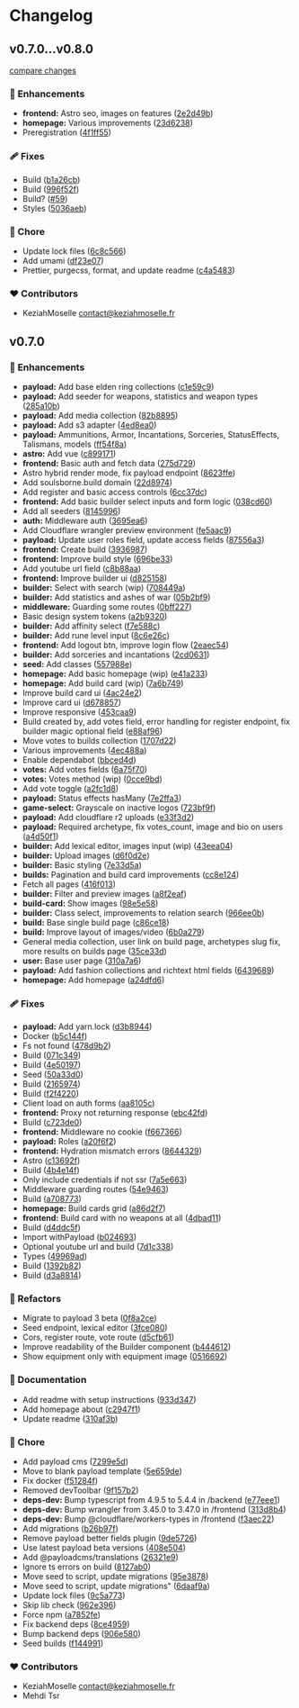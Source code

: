 # Changelog

## v0.7.0...v0.8.0

[compare changes](https://github.com/KeziahMoselle/soulsborne.build/compare/v0.7.0...main)

### 🚀 Enhancements

- **frontend:** Astro seo, images on features ([2e2d49b](https://github.com/KeziahMoselle/soulsborne.build/commit/2e2d49b))
- **homepage:** Various improvements ([23d6238](https://github.com/KeziahMoselle/soulsborne.build/commit/23d6238))
- Preregistration ([4f1ff55](https://github.com/KeziahMoselle/soulsborne.build/commit/4f1ff55))

### 🩹 Fixes

- Build ([b1a26cb](https://github.com/KeziahMoselle/soulsborne.build/commit/b1a26cb))
- Build ([996f52f](https://github.com/KeziahMoselle/soulsborne.build/commit/996f52f))
- Build? ([#59](https://github.com/KeziahMoselle/soulsborne.build/pull/59))
- Styles ([5036aeb](https://github.com/KeziahMoselle/soulsborne.build/commit/5036aeb))

### 🏡 Chore

- Update lock files ([6c8c566](https://github.com/KeziahMoselle/soulsborne.build/commit/6c8c566))
- Add umami ([df23e07](https://github.com/KeziahMoselle/soulsborne.build/commit/df23e07))
- Prettier, purgecss, format, and update readme ([c4a5483](https://github.com/KeziahMoselle/soulsborne.build/commit/c4a5483))

### ❤️ Contributors

- KeziahMoselle <contact@keziahmoselle.fr>

## v0.7.0

### 🚀 Enhancements

- **payload:** Add base elden ring collections ([c1e59c9](https://github.com/KeziahMoselle/soulsborne.build/commit/c1e59c9))
- **payload:** Add seeder for weapons, statistics and weapon types ([285a10b](https://github.com/KeziahMoselle/soulsborne.build/commit/285a10b))
- **payload:** Add media collection ([82b8895](https://github.com/KeziahMoselle/soulsborne.build/commit/82b8895))
- **payload:** Add s3 adapter ([4ed8ea0](https://github.com/KeziahMoselle/soulsborne.build/commit/4ed8ea0))
- **payload:** Ammunitions, Armor, Incantations, Sorceries, StatusEffects, Talismans, models ([ff54f8a](https://github.com/KeziahMoselle/soulsborne.build/commit/ff54f8a))
- **astro:** Add vue ([c899171](https://github.com/KeziahMoselle/soulsborne.build/commit/c899171))
- **frontend:** Basic auth and fetch data ([275d729](https://github.com/KeziahMoselle/soulsborne.build/commit/275d729))
- Astro hybrid render mode, fix payload endpoint ([8623ffe](https://github.com/KeziahMoselle/soulsborne.build/commit/8623ffe))
- Add soulsborne.build domain ([22d8974](https://github.com/KeziahMoselle/soulsborne.build/commit/22d8974))
- Add register and basic access controls ([6cc37dc](https://github.com/KeziahMoselle/soulsborne.build/commit/6cc37dc))
- **frontend:** Add basic builder select inputs and form logic ([038cd60](https://github.com/KeziahMoselle/soulsborne.build/commit/038cd60))
- Add all seeders ([8145996](https://github.com/KeziahMoselle/soulsborne.build/commit/8145996))
- **auth:** Middleware auth ([3695ea6](https://github.com/KeziahMoselle/soulsborne.build/commit/3695ea6))
- Add Cloudflare wrangler preview environment ([fe5aac9](https://github.com/KeziahMoselle/soulsborne.build/commit/fe5aac9))
- **payload:** Update user roles field, update access fields ([87556a3](https://github.com/KeziahMoselle/soulsborne.build/commit/87556a3))
- **frontend:** Create build ([3936987](https://github.com/KeziahMoselle/soulsborne.build/commit/3936987))
- **frontend:** Improve build style ([696be33](https://github.com/KeziahMoselle/soulsborne.build/commit/696be33))
- Add youtube url field ([c8b88aa](https://github.com/KeziahMoselle/soulsborne.build/commit/c8b88aa))
- **frontend:** Improve builder ui ([d825158](https://github.com/KeziahMoselle/soulsborne.build/commit/d825158))
- **builder:** Select with search (wip) ([708449a](https://github.com/KeziahMoselle/soulsborne.build/commit/708449a))
- **builder:** Add statistics and ashes of war ([05b2bf9](https://github.com/KeziahMoselle/soulsborne.build/commit/05b2bf9))
- **middleware:** Guarding some routes ([0bff227](https://github.com/KeziahMoselle/soulsborne.build/commit/0bff227))
- Basic design system tokens ([a2b9320](https://github.com/KeziahMoselle/soulsborne.build/commit/a2b9320))
- **builder:** Add affinity select ([f7e588c](https://github.com/KeziahMoselle/soulsborne.build/commit/f7e588c))
- **builder:** Add rune level input ([8c6e26c](https://github.com/KeziahMoselle/soulsborne.build/commit/8c6e26c))
- **frontend:** Add logout btn, improve login flow ([2eaec54](https://github.com/KeziahMoselle/soulsborne.build/commit/2eaec54))
- **builder:** Add sorceries and incantations ([2cd0631](https://github.com/KeziahMoselle/soulsborne.build/commit/2cd0631))
- **seed:** Add classes ([557988e](https://github.com/KeziahMoselle/soulsborne.build/commit/557988e))
- **homepage:** Add basic homepage (wip) ([e41a233](https://github.com/KeziahMoselle/soulsborne.build/commit/e41a233))
- **homepage:** Add build card (wip) ([7a6b749](https://github.com/KeziahMoselle/soulsborne.build/commit/7a6b749))
- Improve build card ui ([4ac24e2](https://github.com/KeziahMoselle/soulsborne.build/commit/4ac24e2))
- Improve card ui ([d678857](https://github.com/KeziahMoselle/soulsborne.build/commit/d678857))
- Improve responsive ([453caa9](https://github.com/KeziahMoselle/soulsborne.build/commit/453caa9))
- Build created by, add votes field, error handling for register endpoint, fix builder magic optional field ([e88af96](https://github.com/KeziahMoselle/soulsborne.build/commit/e88af96))
- Move votes to builds collection ([1707d22](https://github.com/KeziahMoselle/soulsborne.build/commit/1707d22))
- Various improvements ([4ec488a](https://github.com/KeziahMoselle/soulsborne.build/commit/4ec488a))
- Enable dependabot ([bbced4d](https://github.com/KeziahMoselle/soulsborne.build/commit/bbced4d))
- **votes:** Add votes fields ([6a75f70](https://github.com/KeziahMoselle/soulsborne.build/commit/6a75f70))
- **votes:** Votes method (wip) ([0cce9bd](https://github.com/KeziahMoselle/soulsborne.build/commit/0cce9bd))
- Add vote toggle ([a2fc1d8](https://github.com/KeziahMoselle/soulsborne.build/commit/a2fc1d8))
- **payload:** Status effects hasMany ([7e2ffa3](https://github.com/KeziahMoselle/soulsborne.build/commit/7e2ffa3))
- **game-select:** Grayscale on inactive logos ([723bf9f](https://github.com/KeziahMoselle/soulsborne.build/commit/723bf9f))
- **payload:** Add cloudflare r2 uploads ([e33f3d2](https://github.com/KeziahMoselle/soulsborne.build/commit/e33f3d2))
- **payload:** Required archetype, fix votes_count, image and bio on users ([a4d50f1](https://github.com/KeziahMoselle/soulsborne.build/commit/a4d50f1))
- **builder:** Add lexical editor, images input (wip) ([43eea04](https://github.com/KeziahMoselle/soulsborne.build/commit/43eea04))
- **builder:** Upload images ([d6f0d2e](https://github.com/KeziahMoselle/soulsborne.build/commit/d6f0d2e))
- **builder:** Basic styling ([7e33d5a](https://github.com/KeziahMoselle/soulsborne.build/commit/7e33d5a))
- **builds:** Pagination and build card improvements ([cc8e124](https://github.com/KeziahMoselle/soulsborne.build/commit/cc8e124))
- Fetch all pages ([416f013](https://github.com/KeziahMoselle/soulsborne.build/commit/416f013))
- **builder:** Filter and preview images ([a8f2eaf](https://github.com/KeziahMoselle/soulsborne.build/commit/a8f2eaf))
- **build-card:** Show images ([98e5e58](https://github.com/KeziahMoselle/soulsborne.build/commit/98e5e58))
- **builder:** Class select, improvements to relation search ([966ee0b](https://github.com/KeziahMoselle/soulsborne.build/commit/966ee0b))
- **build:** Base single build page ([c86ce18](https://github.com/KeziahMoselle/soulsborne.build/commit/c86ce18))
- **build:** Improve layout of images/video ([6b0a279](https://github.com/KeziahMoselle/soulsborne.build/commit/6b0a279))
- General media collection, user link on build page, archetypes slug fix, more results on builds page ([35ce33d](https://github.com/KeziahMoselle/soulsborne.build/commit/35ce33d))
- **user:** Base user page ([310a7a6](https://github.com/KeziahMoselle/soulsborne.build/commit/310a7a6))
- **payload:** Add fashion collections and richtext html fields ([6439689](https://github.com/KeziahMoselle/soulsborne.build/commit/6439689))
- **homepage:** Add homepage ([a24dfd6](https://github.com/KeziahMoselle/soulsborne.build/commit/a24dfd6))

### 🩹 Fixes

- **payload:** Add yarn.lock ([d3b8944](https://github.com/KeziahMoselle/soulsborne.build/commit/d3b8944))
- Docker ([b5c144f](https://github.com/KeziahMoselle/soulsborne.build/commit/b5c144f))
- Fs not found ([478d9b2](https://github.com/KeziahMoselle/soulsborne.build/commit/478d9b2))
- Build ([071c349](https://github.com/KeziahMoselle/soulsborne.build/commit/071c349))
- Build ([4e50197](https://github.com/KeziahMoselle/soulsborne.build/commit/4e50197))
- Seed ([50a33d0](https://github.com/KeziahMoselle/soulsborne.build/commit/50a33d0))
- Build ([2165974](https://github.com/KeziahMoselle/soulsborne.build/commit/2165974))
- Build ([f2f4220](https://github.com/KeziahMoselle/soulsborne.build/commit/f2f4220))
- Client load on auth forms ([aa8105c](https://github.com/KeziahMoselle/soulsborne.build/commit/aa8105c))
- **frontend:** Proxy not returning response ([ebc42fd](https://github.com/KeziahMoselle/soulsborne.build/commit/ebc42fd))
- Build ([c723de0](https://github.com/KeziahMoselle/soulsborne.build/commit/c723de0))
- **frontend:** Middleware no cookie ([f667366](https://github.com/KeziahMoselle/soulsborne.build/commit/f667366))
- **payload:** Roles ([a20f6f2](https://github.com/KeziahMoselle/soulsborne.build/commit/a20f6f2))
- **frontend:** Hydration mismatch errors ([8644329](https://github.com/KeziahMoselle/soulsborne.build/commit/8644329))
- Astro ([c13692f](https://github.com/KeziahMoselle/soulsborne.build/commit/c13692f))
- Build ([4b4e14f](https://github.com/KeziahMoselle/soulsborne.build/commit/4b4e14f))
- Only include credentials if not ssr ([7a5e663](https://github.com/KeziahMoselle/soulsborne.build/commit/7a5e663))
- Middleware guarding routes ([54e9463](https://github.com/KeziahMoselle/soulsborne.build/commit/54e9463))
- Build ([a708773](https://github.com/KeziahMoselle/soulsborne.build/commit/a708773))
- **homepage:** Build cards grid ([a86d2f7](https://github.com/KeziahMoselle/soulsborne.build/commit/a86d2f7))
- **frontend:** Build card with no weapons at all ([4dbad11](https://github.com/KeziahMoselle/soulsborne.build/commit/4dbad11))
- Build ([d4ddc5f](https://github.com/KeziahMoselle/soulsborne.build/commit/d4ddc5f))
- Import withPayload ([b024693](https://github.com/KeziahMoselle/soulsborne.build/commit/b024693))
- Optional youtube url and build ([7d1c338](https://github.com/KeziahMoselle/soulsborne.build/commit/7d1c338))
- Types ([49969ad](https://github.com/KeziahMoselle/soulsborne.build/commit/49969ad))
- Build ([1392b82](https://github.com/KeziahMoselle/soulsborne.build/commit/1392b82))
- Build ([d3a8814](https://github.com/KeziahMoselle/soulsborne.build/commit/d3a8814))

### 💅 Refactors

- Migrate to payload 3 beta ([0f8a2ce](https://github.com/KeziahMoselle/soulsborne.build/commit/0f8a2ce))
- Seed endpoint, lexical editor ([3fce080](https://github.com/KeziahMoselle/soulsborne.build/commit/3fce080))
- Cors, register route, vote route ([d5cfb61](https://github.com/KeziahMoselle/soulsborne.build/commit/d5cfb61))
- Improve readability of the Builder component ([b444612](https://github.com/KeziahMoselle/soulsborne.build/commit/b444612))
- Show equipment only with equipment image ([0516692](https://github.com/KeziahMoselle/soulsborne.build/commit/0516692))

### 📖 Documentation

- Add readme with setup instructions ([933d347](https://github.com/KeziahMoselle/soulsborne.build/commit/933d347))
- Add homepage about ([c2947f1](https://github.com/KeziahMoselle/soulsborne.build/commit/c2947f1))
- Update readme ([310af3b](https://github.com/KeziahMoselle/soulsborne.build/commit/310af3b))

### 🏡 Chore

- Add payload cms ([7299e5d](https://github.com/KeziahMoselle/soulsborne.build/commit/7299e5d))
- Move to blank payload template ([5e659de](https://github.com/KeziahMoselle/soulsborne.build/commit/5e659de))
- Fix docker ([f51284f](https://github.com/KeziahMoselle/soulsborne.build/commit/f51284f))
- Removed devToolbar ([9f157b2](https://github.com/KeziahMoselle/soulsborne.build/commit/9f157b2))
- **deps-dev:** Bump typescript from 4.9.5 to 5.4.4 in /backend ([e77eee1](https://github.com/KeziahMoselle/soulsborne.build/commit/e77eee1))
- **deps-dev:** Bump wrangler from 3.45.0 to 3.47.0 in /frontend ([313d8b4](https://github.com/KeziahMoselle/soulsborne.build/commit/313d8b4))
- **deps-dev:** Bump @cloudflare/workers-types in /frontend ([f3aec22](https://github.com/KeziahMoselle/soulsborne.build/commit/f3aec22))
- Add migrations ([b26b97f](https://github.com/KeziahMoselle/soulsborne.build/commit/b26b97f))
- Remove payload better fields plugin ([9de5726](https://github.com/KeziahMoselle/soulsborne.build/commit/9de5726))
- Use latest payload beta versions ([408e504](https://github.com/KeziahMoselle/soulsborne.build/commit/408e504))
- Add @payloadcms/translations ([26321e9](https://github.com/KeziahMoselle/soulsborne.build/commit/26321e9))
- Ignore ts errors on build ([8127ab0](https://github.com/KeziahMoselle/soulsborne.build/commit/8127ab0))
- Move seed to script, update migrations ([95e3878](https://github.com/KeziahMoselle/soulsborne.build/commit/95e3878))
- Move seed to script, update migrations" ([6daaf9a](https://github.com/KeziahMoselle/soulsborne.build/commit/6daaf9a))
- Update lock files ([9c5a773](https://github.com/KeziahMoselle/soulsborne.build/commit/9c5a773))
- Skip lib check ([962e396](https://github.com/KeziahMoselle/soulsborne.build/commit/962e396))
- Force npm ([a7852fe](https://github.com/KeziahMoselle/soulsborne.build/commit/a7852fe))
- Fix backend deps ([8ce4959](https://github.com/KeziahMoselle/soulsborne.build/commit/8ce4959))
- Bump backend deps ([906e580](https://github.com/KeziahMoselle/soulsborne.build/commit/906e580))
- Seed builds ([f144991](https://github.com/KeziahMoselle/soulsborne.build/commit/f144991))

### ❤️ Contributors

- KeziahMoselle <contact@keziahmoselle.fr>
- Mehdi Tsr
